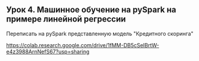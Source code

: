 ## Урок 4. Машинное обучение на pySpark на примере линейной регрессии

Переписать на pySpark представленную модель "Кредитного скоринга"

https://colab.research.google.com/drive/1fMM-DB5cSeIBrtW-e4z3988ArnNefS67?usp=sharing
